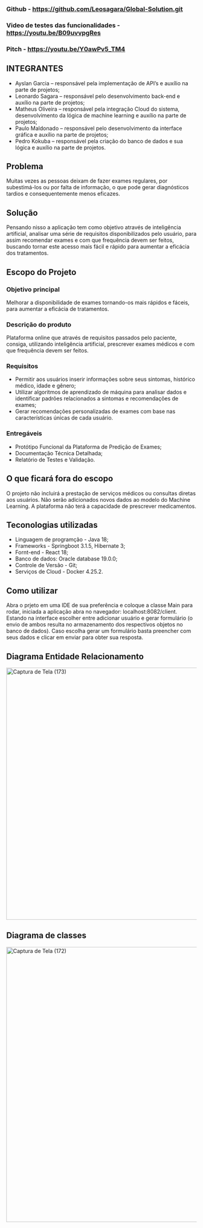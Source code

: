 ### Github - https://github.com/Leosagara/Global-Solution.git
### Video de testes das funcionalidades - https://youtu.be/B09uvvpgRes
### Pitch - https://youtu.be/Y0awPv5_TM4

## INTEGRANTES
- Ayslan Garcia – responsável pela implementação de API’s e auxílio na parte de projetos;
- Leonardo Sagara – responsável pelo desenvolvimento back-end e auxílio na parte de projetos;
- Matheus Oliveira – responsável pela integração Cloud do sistema, desenvolvimento da lógica de machine learning e auxílio na parte de projetos;
- Paulo Maldonado – responsável pelo desenvolvimento da interface gráfica e auxílio na parte de projetos;
- Pedro Kokuba – responsável pela criação do banco de dados e sua lógica e auxílio na parte de projetos.


## Problema
Muitas vezes as pessoas deixam de fazer exames regulares, por subestimá-los ou por falta de informação, o que pode gerar diagnósticos tardios e consequentemente menos eficazes.


## Solução
Pensando nisso a aplicação tem como objetivo através de inteligência artificial, analisar uma série de requisitos disponibilizados pelo usuário, para assim recomendar exames e com que frequência devem ser feitos, buscando tornar este acesso mais fácil e rápido para aumentar a eficácia dos tratamentos.


## Escopo do Projeto
### Objetivo principal
Melhorar a disponibilidade de exames tornando-os mais rápidos e fáceis, para aumentar  a eficácia de tratamentos.

### Descrição do produto
Plataforma online que através de requisitos passados pelo paciente, consiga, utilizando inteligência artificial, prescrever exames médicos e com que frequência devem ser feitos.

### Requisitos
- Permitir aos usuários inserir informações sobre seus sintomas, histórico médico, idade e gênero;
- Utilizar algoritmos de aprendizado de máquina para analisar dados e identificar padrões relacionados a sintomas e recomendações de exames;
- Gerar recomendações personalizadas de exames com base nas características únicas de cada usuário.

### Entregáveis
- Protótipo Funcional da Plataforma de Predição de Exames;
- Documentação Técnica Detalhada;
- Relatório de Testes e Validação.


## O que ficará fora do escopo
O projeto não incluirá a prestação de serviços médicos ou consultas diretas aos usuários.
Não serão adicionados novos dados ao modelo do Machine Learning.
A plataforma não terá a capacidade de prescrever medicamentos.



## Teconologias utilizadas
- Linguagem de programção - Java 18;
- Frameworks - Springboot 3.1.5, Hibernate 3;
- Fornt-end - React 18;
- Banco de dados: Oracle database 19.0.0;
- Controle de Versão - Git;
- Serviços de Cloud - Docker 4.25.2.


## Como utilizar
Abra o prjeto em uma IDE de sua preferência e coloque a classe Main para rodar, iniciada a aplicação abra no navegador: localhost:8082/client. Estando na interface escolher entre adicionar usuário e gerar formulário (o envio de ambos resulta no armazenamento dos respectivos objetos no banco de dados). Caso escolha gerar um formulário basta preencher com seus dados e clicar em enviar para obter sua resposta.


## Diagrama Entidade Relacionamento
<img width="667" alt="Captura de Tela (173)" src="https://github.com/Leosagara/Global-Solution/assets/75694982/c84100bb-e2ab-4317-bd32-dacdb326ac72">


## Diagrama de classes
<img width="728" alt="Captura de Tela (172)" src="https://github.com/Leosagara/Global-Solution/assets/75694982/23adb2de-60f8-4e3d-b970-04c5aad12339">




